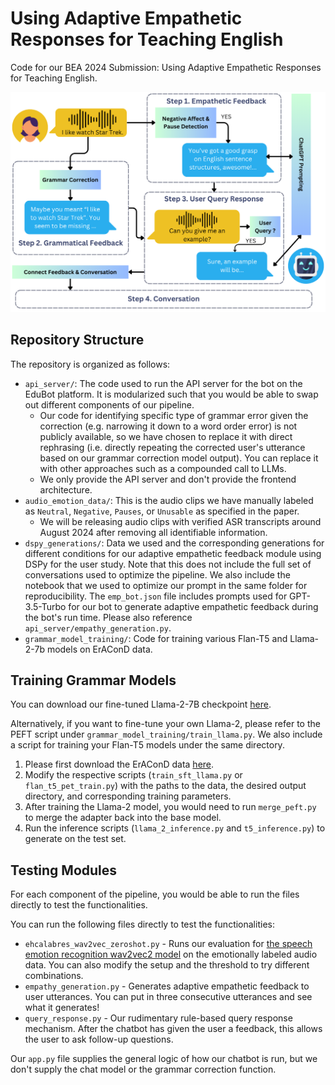 # Using Adaptive Empathetic Responses for Teaching English
Code for our BEA 2024 Submission: Using Adaptive Empathetic Responses for Teaching English.

![System Structure](imgs/figure_1.png)

## Repository Structure
The repository is organized as follows:
- `api_server/`: The code used to run the API server for the bot on the EduBot platform. It is modularized such that you would be able to swap out different components of our pipeline. 
  - Our code for identifying specific type of grammar error given the correction (e.g. narrowing it down to a word order error) is not publicly available, so we have chosen to replace it with direct rephrasing (i.e. directly repeating the corrected user's utterance based on our grammar correction model output). You can replace it with other approaches such as a compounded call to LLMs.
  - We only provide the API server and don't provide the frontend architecture. 
- `audio_emotion_data/`: This is the audio clips we have manually labeled as `Neutral`, `Negative`, `Pauses`, or `Unusable` as specified in the paper.
  - We will be releasing audio clips with verified ASR transcripts around August 2024 after removing all identifiable information.
- `dspy_generations/`: Data we used and the corresponding generations for different conditions for our adaptive empathetic feedback module using DSPy for the user study. Note that this does not include the full set of conversations used to optimize the pipeline. We also include the notebook that we used to optimize our prompt in the same folder for reproducibility. The `emp_bot.json` file includes prompts used for GPT-3.5-Turbo for our bot to generate adaptive empathetic feedback during the bot's run time. Please also reference `api_server/empathy_generation.py`.
- `grammar_model_training/`: Code for training various Flan-T5 and Llama-2-7b models on ErAConD data.

## Training Grammar Models
You can download our fine-tuned Llama-2-7B checkpoint [here](TODO:HUGGINGFACE).

Alternatively, if you want to fine-tune your own Llama-2, please refer to the PEFT script under `grammar_model_training/train_llama.py`. We also include a script for training your Flan-T5 models under the same directory.

1. Please first download the ErAConD data [here](https://github.com/yuanxun-yx/eracond).
2. Modify the respective scripts (`train_sft_llama.py` or `flan_t5_pet_train.py`) with the paths to the data, the desired output directory, and corresponding training parameters.
3. After training the Llama-2 model, you would need to run `merge_peft.py` to merge the adapter back into the base model.
4. Run the inference scripts (`llama_2_inference.py` and `t5_inference.py`) to generate on the test set.


## Testing Modules
For each component of the pipeline, you would be able to run the files directly to test the functionalities.

You can run the following files directly to test the functionalities:
* `ehcalabres_wav2vec_zeroshot.py` - Runs our evaluation for [the speech emotion recognition wav2vec2 model](https://huggingface.co/ehcalabres/wav2vec2-lg-xlsr-en-speech-emotion-recognition) on the emotionally labeled audio data. You can also modify the setup and the threshold to try different combinations.
* `empathy_generation.py` - Generates adaptive empathetic feedback to user utterances. You can put in three consecutive utterances and see what it generates!
* `query_response.py` - Our rudimentary rule-based query response mechanism. After the chatbot has given the user a feedback, this allows the user to ask follow-up questions.

Our `app.py` file supplies the general logic of how our chatbot is run, but we don't supply the chat model or the grammar correction function.